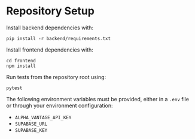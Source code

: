 Repository Setup
================

Install backend dependencies with:

```
pip install -r backend/requirements.txt
```

Install frontend dependencies with:

```
cd frontend
npm install
```

Run tests from the repository root using:

```
pytest
```

The following environment variables must be provided, either in a `.env` file or through your environment configuration:

- `ALPHA_VANTAGE_API_KEY`
- `SUPABASE_URL`
- `SUPABASE_KEY`


